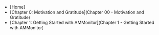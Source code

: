 - [Home]
- [Chapter 0:  Motivation and Gratitude](Chapter 00 - Motivation and Gratitude)
- [Chapter 1:  Getting Started with AMMonitor](Chapter 1 - Getting Started with AMMonitor)

